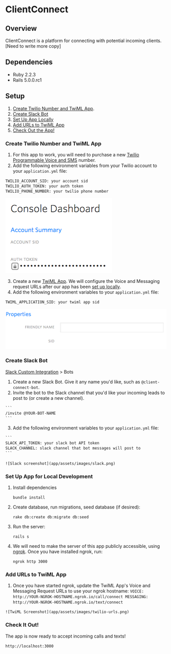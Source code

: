 # ClientConnect

## Overview

ClientConnect is a platform for connecting with potential incoming clients. [Need to write more copy]

## Dependencies

* Ruby 2.2.3
* Rails 5.0.0.rc1

## Setup

  1. [Create Twilio Number and TwiML App](#create-twilio-number-and-twiml-app).
  2. [Create Slack Bot](#create-slack-bot)
  3. [Set Up App Locally](#set-up-app-for-local-development)
  4. [Add URLs to TwiML App](#add-urls-to-twiml-app)
  5. [Check Out the App!](#check-it-out)

### Create Twilio Number and TwiML App

  1. For this app to work, you will need to purchase a new [Twilio Programmable Voice and SMS](https://www.twilio.com/voice) number.
  2. Add the following environment variables from your Twilio account to your `application.yml` file:

  ```
  TWILIO_ACCOUNT_SID: your account sid
  TWILIO_AUTH_TOKEN: your auth token
  TWILIO_PHONE_NUMBER: your twilio phone number
  ```

  ![Twilio screenshot](app/assets/images/twilio-account.png)

  3. Create a new [TwiML App](https://www.twilio.com/user/account/apps/add). We will configure the Voice and Messaging request URLs after our app has been [set up locally](#set-up-app-for-local-development).
  4. Add the following environment variables to your `application.yml` file:

   ```
   TWIML_APPLICATION_SID: your twiml app sid
   ```

   ![TwiML screenshot](app/assets/images/twilio-twiml-sid.png)

### Create Slack Bot

  [Slack Custom Integration](https://slack.com/apps/build/custom-integration) > Bots

  1. Create a new Slack Bot. Give it any name you'd like, such as `@client-connect-bot`.
  2. Invite the bot to the Slack channel that you'd like your incoming leads to post to (or create a new channel).

    ```
    /invite @YOUR-BOT-NAME
    ```

  3. Add the following environment variables to your `application.yml` file:

    ```
    SLACK_API_TOKEN: your slack bot API token
    SLACK_CHANNEL: slack channel that bot messages will post to
    ```

    ![Slack screenshot](app/assets/images/slack.png)

### Set Up App for Local Development

  1. Install dependencies
     ```
     bundle install
     ```
  2. Create database, run migrations, seed database (if desired):
     ```
     rake db:create db:migrate db:seed
     ```
  3. Run the server:
     ```
     rails s
     ```
  4. We will need to make the server of this app publicly accessible, using [ngrok](https://ngrok.com/). Once you have installed ngrok, run:
     ```
     ngrok http 3000
     ```

### Add URLs to TwiML App

  1. Once you have started ngrok, update the TwiML App's Voice and Messaging Request URLs to use your ngrok hostname:
    ```
    VOICE: http://YOUR-NGROK-HOSTNAME.ngrok.io/call/connect
    MESSAGING: http://YOUR-NGROK-HOSTNAME.ngrok.io/text/connect
    ```

    ![TwiML Screenshot](app/assets/images/twilio-urls.png)

### Check It Out!
  The app is now ready to accept incoming calls and texts!

  ```
  http://localhost:3000
  ```
